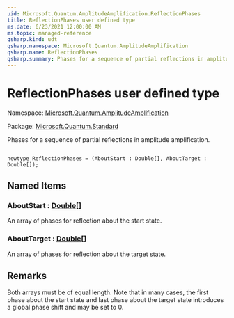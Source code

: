 ```yaml
---
uid: Microsoft.Quantum.AmplitudeAmplification.ReflectionPhases
title: ReflectionPhases user defined type
ms.date: 6/23/2021 12:00:00 AM
ms.topic: managed-reference
qsharp.kind: udt
qsharp.namespace: Microsoft.Quantum.AmplitudeAmplification
qsharp.name: ReflectionPhases
qsharp.summary: Phases for a sequence of partial reflections in amplitude amplification.
---
```


# ReflectionPhases user defined type

Namespace: [Microsoft.Quantum.AmplitudeAmplification](xref:Microsoft.Quantum.AmplitudeAmplification)

Package: [Microsoft.Quantum.Standard](https://nuget.org/packages/Microsoft.Quantum.Standard)


Phases for a sequence of partial reflections in amplitude amplification.

```qsharp

newtype ReflectionPhases = (AboutStart : Double[], AboutTarget : Double[]);
```



## Named Items

### AboutStart : [Double](xref:microsoft.quantum.qsharp.valueliterals#double-literals)[]

An array of phases for reflection about thestart state.
### AboutTarget : [Double](xref:microsoft.quantum.qsharp.valueliterals#double-literals)[]

An array of phases for reflectionabout the target state.

## Remarks

Both arrays must be of equal length. Note that in many cases, the first phase about the start state and last phase about the target state introduces a global phase shift and may be set to $0$.
